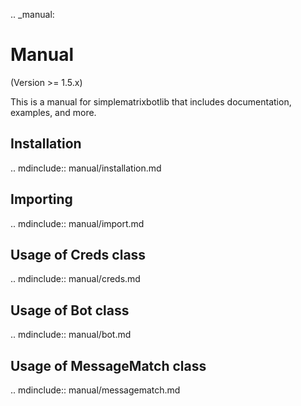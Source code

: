 .. _manual:

# Manual

(Version >= 1.5.x)

This is a manual for simplematrixbotlib that includes documentation, examples, and more.

## Installation

.. mdinclude:: manual/installation.md

## Importing

.. mdinclude:: manual/import.md

## Usage of Creds class

.. mdinclude:: manual/creds.md

## Usage of Bot class

.. mdinclude:: manual/bot.md

## Usage of MessageMatch class

.. mdinclude:: manual/messagematch.md
